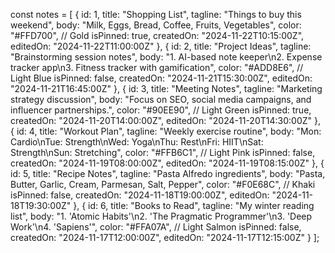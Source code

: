 const notes = [
  {
    id: 1,
    title: "Shopping List",
    tagline: "Things to buy this weekend",
    body: "Milk, Eggs, Bread, Coffee, Fruits, Vegetables",
    color: "#FFD700", // Gold
    isPinned: true,
    createdOn: "2024-11-22T10:15:00Z",
    editedOn: "2024-11-22T11:00:00Z"
  },
  {
    id: 2,
    title: "Project Ideas",
    tagline: "Brainstorming session notes",
    body: "1. AI-based note keeper\n2. Expense tracker app\n3. Fitness tracker with gamification",
    color: "#ADD8E6", // Light Blue
    isPinned: false,
    createdOn: "2024-11-21T15:30:00Z",
    editedOn: "2024-11-21T16:45:00Z"
  },
  {
    id: 3,
    title: "Meeting Notes",
    tagline: "Marketing strategy discussion",
    body: "Focus on SEO, social media campaigns, and influencer partnerships.",
    color: "#90EE90", // Light Green
    isPinned: true,
    createdOn: "2024-11-20T14:00:00Z",
    editedOn: "2024-11-20T14:30:00Z"
  },
  {
    id: 4,
    title: "Workout Plan",
    tagline: "Weekly exercise routine",
    body: "Mon: Cardio\nTue: Strength\nWed: Yoga\nThu: Rest\nFri: HIIT\nSat: Strength\nSun: Stretching",
    color: "#FFB6C1", // Light Pink
    isPinned: false,
    createdOn: "2024-11-19T08:00:00Z",
    editedOn: "2024-11-19T08:15:00Z"
  },
  {
    id: 5,
    title: "Recipe Notes",
    tagline: "Pasta Alfredo ingredients",
    body: "Pasta, Butter, Garlic, Cream, Parmesan, Salt, Pepper",
    color: "#F0E68C", // Khaki
    isPinned: false,
    createdOn: "2024-11-18T19:00:00Z",
    editedOn: "2024-11-18T19:30:00Z"
  },
  {
    id: 6,
    title: "Books to Read",
    tagline: "My winter reading list",
    body: "1. 'Atomic Habits'\n2. 'The Pragmatic Programmer'\n3. 'Deep Work'\n4. 'Sapiens'",
    color: "#FFA07A", // Light Salmon
    isPinned: false,
    createdOn: "2024-11-17T12:00:00Z",
    editedOn: "2024-11-17T12:15:00Z"
  }
];
